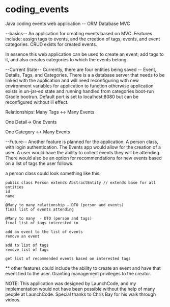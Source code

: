 # coding_events
Java coding events web application -- ORM Database MVC

--basics--
An application for creating events based on MVC.
Features include: assign tags to events,
and the creation of tags, events, and event categories.
CRUD exists for created events.

In essence this web application can be used to create an event,
add tags to it, and also creates categories to which the events belong.

--Current State--
Currently, there are four entities being saved -- Event, Details, Tags, and Categories.
There is a a database server that needs to be linked with the application and
will need reconfiguring with new environment variables for application to function
otherwise application exists in un-jar-ed state and running handled from categories boot-run Gradle bootrun.
Default port is set to localhost:8080 but can be reconfigured without ill effect.

Relationships:
Many Tags <-> Many Events

One Detail-> One Events

One Category <-> Many Events

--Future--
Another feature is planned for the application. A person class, with login authentication. The Events app would allow for the creation of
a user. A user would have the ability to collect events they will be attending. There would also be an option for recommendations for new
events based on a list of tags the user follows.

a person class could look something like this:

	public class Person extends AbstractEntity // extends base for all entities
	id
	name

	@Many to many relationship — DTO (person and events) 
	final list of events attending
	
  	@Many to many  - DTO (person and tags)
  	final list of tags interested in
	
	add an event to the list of events
	remove an event
  
	add to list of tags
	remove list of tags

  	get list of recommended events based on interested tags 
  
  
  ** other features could include the ability to create an event and have that event tied to the user. Granting management privileges
  	to the creator.
  
  
  NOTE: This application was designed by LaunchCode, and my implementation would not have been possible without the help of many people at LaunchCode.
        Special thanks to Chris Bay for his walk through videos.
  
